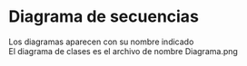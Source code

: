 # Diagrama de secuencias

Los diagramas aparecen con su nombre indicado  
El diagrama de clases es el archivo de nombre Diagrama.png  

